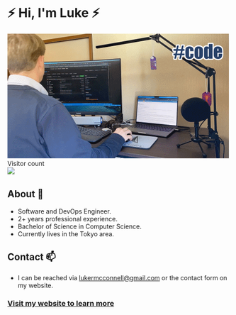 

# **⚡ Hi, I'm Luke ⚡**

<picture align="center">
 <source media="(prefers-color-scheme: dark)" srcset="/code-negative.gif">
 <source media="(prefers-color-scheme: light)" srcset="/code.gif">
 <img alt="Coding sequence" src="/code.gif">
 Visitor count<br>
<img src="https://profile-counter.glitch.me/lrmcc/count.svg" />
</picture>

## About 👱
- Software and DevOps Engineer.
- 2+ years professional experience.
- Bachelor of Science in Computer Science.
- Currently lives in the Tokyo area.

## Contact 📫
- I can be reached via lukermcconnell@gmail.com or the contact form on my website.

### [Visit my website to learn more](https://lukemcconnell.net/)

